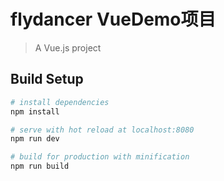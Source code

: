 # flydancer VueDemo项目

> A Vue.js project

## Build Setup

``` bash
# install dependencies
npm install

# serve with hot reload at localhost:8080
npm run dev

# build for production with minification
npm run build
